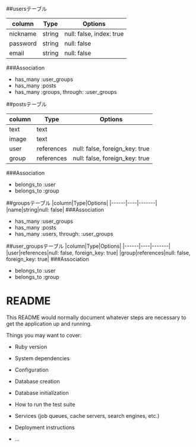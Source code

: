 ##usersテーブル

|column|Type|Options|
|------|----|-------|
|nickname|string|null: false, index: true|
|password|string|null: false|
|email   |string|null: false|
###Association
- has_many :user_groups
- has_many :posts
- has_many :groups, through: :user_groups

##postsテーブル

|column|Type|Options|
|------|----|-------|
|text  |text||
|image |text||
|user|references|null: false, foreign_key: true|
|group|references|null: false, foreign_key: true|
###Association
- belongs_to :user
- belongs_to :group

##groupsテーブル
|column|Type|Options|
|------|----|-------|
|name|string|null: false|
###Association
- has_many :user_groups
- has_many :posts
- has_many :users, through: :user_groups

##user_groupsテーブル
|column|Type|Options|
|------|----|-------|
|user|references|null: false, foreign_key: true|
|group|references|null: false, foreign_key: true|
###Association
- belongs_to :user
- belongs_to :group



# README

This README would normally document whatever steps are necessary to get the
application up and running.

Things you may want to cover:

* Ruby version

* System dependencies

* Configuration

* Database creation

* Database initialization

* How to run the test suite

* Services (job queues, cache servers, search engines, etc.)

* Deployment instructions

* ...

